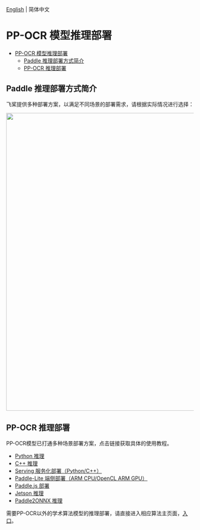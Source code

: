 [English](README.md) | 简体中文

# PP-OCR 模型推理部署

- [PP-OCR 模型推理部署](#pp-ocr-模型推理部署)
    - [Paddle 推理部署方式简介](#paddle-推理部署方式简介)
    - [PP-OCR 推理部署](#pp-ocr-推理部署)

## Paddle 推理部署方式简介

飞桨提供多种部署方案，以满足不同场景的部署需求，请根据实际情况进行选择：

<div align="center">
    <img src="../doc/deployment.png" width="800">
</div>


## PP-OCR 推理部署

PP-OCR模型已打通多种场景部署方案，点击链接获取具体的使用教程。

- [Python 推理](../doc/doc_ch/inference_ppocr.md)
- [C++ 推理](./cpp_infer/readme_ch.md)
- [Serving 服务化部署（Python/C++）](./pdserving/README_CN.md)
- [Paddle-Lite 端侧部署（ARM CPU/OpenCL ARM GPU）](./lite/readme_ch.md)
- [Paddle.js 部署](./paddlejs/README_ch.md)
- [Jetson 推理](https://github.com/PaddlePaddle/PaddleOCR/blob/dygraph/deploy/Jetson/readme_ch.md)
- [Paddle2ONNX 推理](./paddle2onnx/readme_ch.md)

需要PP-OCR以外的学术算法模型的推理部署，请直接进入相应算法主页面，[入口](../doc/doc_ch/algorithm_overview.md)。
